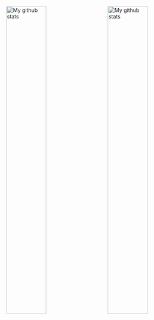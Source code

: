 
## 
 <img width="46%"  align="left" src="https://github-readme-streak-stats.herokuapp.com?user=randallwstanford&theme=vue-dark&hide_border=true&date_format=M%20j%5B%2C%20Y%5D" alt="My github stats" />
<img width="46%"  align="right" src="https://github-readme-stats.vercel.app/api?username=randallwstanford&show_icons=true&include_all_commits=true&theme=cobalt&hide_border=true" alt="My github stats" />
 
